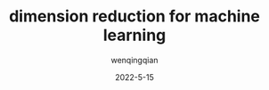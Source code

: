 ---
title: dimension reduction for machine learning
date: 2022-5-15
description: derivation of MDS, PCA
type: pdf
author: wenqingqian
category: other
redirect: ./assets/pdf/ml_dr_math.pdf
---
